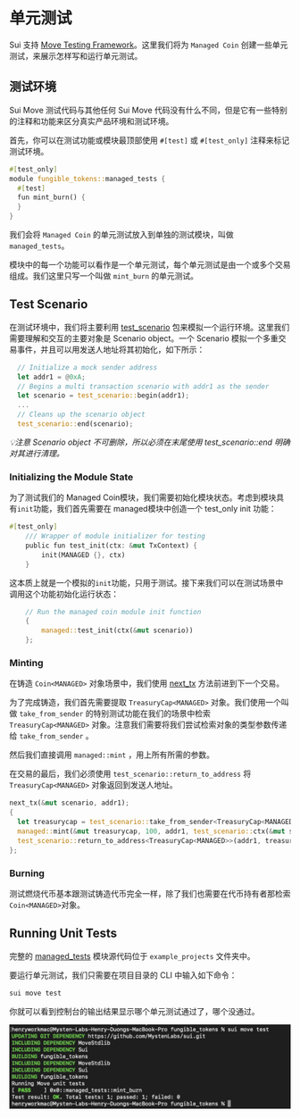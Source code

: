 # 单元测试

Sui 支持 [Move Testing Framework](https://github.com/move-language/move/blob/main/language/documentation/book/src/unit-testing.md)。这里我们将为 `Managed Coin` 创建一些单元测试，来展示怎样写和运行单元测试。

## 测试环境

Sui Move 测试代码与其他任何 Sui Move 代码没有什么不同，但是它有一些特别的注释和功能来区分真实产品环境和测试环境。

首先，你可以在测试功能或模块最顶部使用 `#[test]` 或 `#[test_only]` 注释来标记测试环境。

```rust
#[test_only]
module fungible_tokens::managed_tests {
  #[test]
  fun mint_burn() {
  }
}
```

我们会将 `Managed Coin` 的单元测试放入到单独的测试模块，叫做 `managed_tests`。

模块中的每一个功能可以看作是一个单元测试，每个单元测试是由一个或多个交易组成。我们这里只写一个叫做 `mint_burn` 的单元测试。

## Test Scenario

在测试环境中，我们将主要利用 [test_scenario](https://github.com/MystenLabs/sui/blob/main/crates/sui-framework/sources/test/test_scenario.move) 包来模拟一个运行环境。这里我们需要理解和交互的主要对象是 Scenario object。一个 Scenario 模拟一个多重交易事件，并且可以用发送人地址将其初始化，如下所示：

```rust
  // Initialize a mock sender address
  let addr1 = @0xA;
  // Begins a multi transaction scenario with addr1 as the sender
  let scenario = test_scenario::begin(addr1);
  ...
  // Cleans up the scenario object
  test_scenario::end(scenario);  
```

*💡注意* *Scenario* *object 不可删除，所以必须在末尾使用* *test_scenario::end* *明确对其进行清理。*

### Initializing the Module State

为了测试我们的 Managed Coin模块，我们需要初始化模块状态。考虑到模块具有`init`功能，我们首先需要在 managed模块中创造一个 test_only init 功能：

```rust
#[test_only]
    /// Wrapper of module initializer for testing
    public fun test_init(ctx: &mut TxContext) {
        init(MANAGED {}, ctx)
    }
```

这本质上就是一个模拟的`init`功能，只用于测试。接下来我们可以在测试场景中调用这个功能初始化运行状态：

```rust
    // Run the managed coin module init function
    {
        managed::test_init(ctx(&mut scenario))
    };
```

### Minting 

在铸造 `Coin<MANAGED>` 对象场景中，我们使用 [next_tx](<https://github.com/MystenLabs/sui/blob/main/crates/sui-framework/sources/test/test_scenario.move>) 方法前进到下一个交易。

为了完成铸造，我们首先需要提取 `TreasuryCap<MANAGED>` 对象。我们使用一个叫做 `take_from_sender` 的特别测试功能在我们的场景中检索 `TreasuryCap<MANAGED>` 对象。注意我们需要将我们尝试检索对象的类型参数传递给 `take_from_sender` 。

然后我们直接调用 `managed::mint` ，用上所有所需的参数。

在交易的最后，我们必须使用 `test_scenario::return_to_address` 将 `TreasuryCap<MANAGED>` 对象返回到发送人地址。

```rust
next_tx(&mut scenario, addr1);
{
  let treasurycap = test_scenario::take_from_sender<TreasuryCap<MANAGED>>(&scenario);
  managed::mint(&mut treasurycap, 100, addr1, test_scenario::ctx(&mut scenario));
  test_scenario::return_to_address<TreasuryCap<MANAGED>>(addr1, treasurycap);
};
```

### Burning 

测试燃烧代币基本跟测试铸造代币完全一样，除了我们也需要在代币持有者那检索 `Coin<MANAGED>`对象。

## Running Unit Tests

完整的 [managed_tests](<https://github.com/sui-foundation/sui-move-intro-course/blob/main/unit-three/example_projects/fungible_tokens/sources/managed_tests.move>) 模块源代码位于 `example_projects` 文件夹中。

要运行单元测试，我们只需要在项目目录的 CLI 中输入如下命令：

```bash
sui move test
```

你就可以看到控制台的输出结果显示哪个单元测试通过了，哪个没通过。

![Unit Test](../images/unittest.png)


